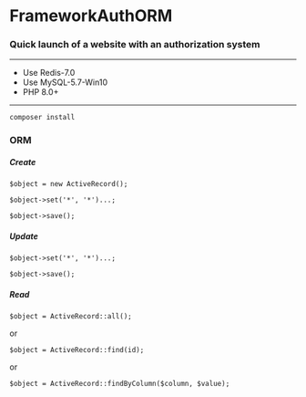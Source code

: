 # FrameworkAuthORM
### Quick launch of a website with an authorization system

_______
* Use Redis-7.0
* Use MySQL-5.7-Win10
* PHP 8.0+
_______

```
composer install
```

### ORM

##### Create

```
$object = new ActiveRecord();
```
```
$object->set('*', '*')...;
```
```
$object->save();
```

##### Update

```
$object->set('*', '*')...;
```
```
$object->save();
```

##### Read

```
$object = ActiveRecord::all();
```
or
```
$object = ActiveRecord::find(id);
```
or
```
$object = ActiveRecord::findByColumn($column, $value);
```
